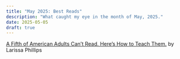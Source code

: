 ```yaml
---
title: "May 2025: Best Reads"
description: "What caught my eye in the month of May, 2025."
date: 2025-05-05
draft: true
---
```


[A Fifth of American Adults Can’t Read. Here’s How to Teach Them.](https://www.thefp.com/p/a-fifth-of-american-adults-cant-read-i-teach-them) by Larissa Phillips
